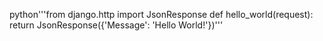 python'''from django.http import JsonResponse
def hello_world(request):
    return JsonResponse({'Message': 'Hello World!'})'''
